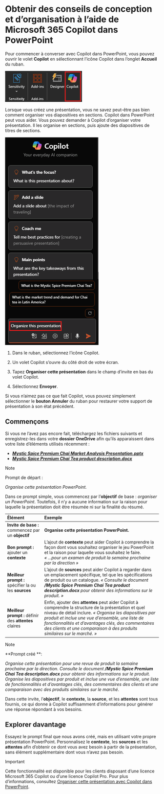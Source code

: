 # Obtenir des conseils de conception et d’organisation à l’aide de Microsoft 365 Copilot dans PowerPoint

Pour commencer à converser avec Copilot dans PowerPoint, vous pouvez ouvrir le volet **Copilot** en sélectionnant l’icône Copilot dans l’onglet **Accueil** du ruban.

![Capture d’écran de l’icône Copilot dans le ruban PowerPoint.](../media/ask_copilot-ribbon-powerpoint.png)

Lorsque vous créez une présentation, vous ne savez peut-être pas bien comment organiser vos diapositives en sections. Copilot dans PowerPoint peut vous aider. Vous pouvez demander à Copilot d’organiser votre présentation. Il les organise en sections, puis ajoute des diapositives de titres de sections.

![Capture d’écran du volet Copilot dans PowerPoint lors de la première ouverture.](../media/ask_copilot-pane-powerpoint.png)

1. Dans le ruban, sélectionnez l’icône Copilot.

1. Un volet Copilot s’ouvre du côté droit de votre écran.

1. Tapez **Organiser cette présentation** dans le champ d’invite en bas du volet Copilot.

1. Sélectionnez **Envoyer**.

Si vous n’aimez pas ce que fait Copilot, vous pouvez simplement sélectionner le **bouton Annuler** du ruban pour restaurer votre support de présentation à son état précédent.

## Commençons

Si vous ne l’avez pas encore fait, téléchargez les fichiers suivants et enregistrez-les dans votre **dossier OneDrive** afin qu’ils apparaissent dans votre liste d’éléments utilisés récemment :

- **_[Mystic Spice Premium Chai Market Analysis Presentation.pptx](https://go.microsoft.com/fwlink/?linkid=2268768)_**
- **_[Mystic Spice Premium Chai Tea product description.docx](https://go.microsoft.com/fwlink/?linkid=2268929)_**

> [!NOTE]
> Prompt de départ :
>
> _Organise cette présentation PowerPoint._

Dans ce prompt simple, vous commencez par l’**objectif** de base : _organiser un PowerPoint_. Toutefois, il n’y a aucune information sur la raison pour laquelle la présentation doit être résumée ni sur la finalité du résumé.

| Élément | Exemple |
| :------ | :------- |
| **Invite de base :** commencez par un **objectif** | **Organise cette présentation PowerPoint.** |
| **Bon prompt :** ajouter un **contexte** | L’ajout de **contexte** peut aider Copilot à comprendre la façon dont vous souhaitez organiser le jeu PowerPoint et la raison pour laquelle vous souhaitez le faire. _« ...pour un examen de produit la semaine prochaine par la direction »_ |
| **Meilleur prompt :** spécifier la ou les **sources** | L’ajout de **sources** peut aider Copilot à regarder dans un emplacement spécifique, tel que les spécifications de produit ou un catalogue. _« Consulte le document **/Mystic Spice Premium Chai Tea product description.docx** pour obtenir des informations sur le produit. »_ |
| **Meilleur prompt :** définir des **attentes** claires | Enfin, ajouter des **attentes** peut aider Copilot à comprendre la structure de la présentation et quel niveau de détail inclure. _« Organise les diapositives par produit et inclue une vue d’ensemble, une liste de fonctionnalités et d’avantages clés, des commentaires des clients et une comparaison à des produits similaires sur le marché. »_ |

> [!NOTE]
> **Prompt créé **:
>
> _Organise cette présentation pour une revue de produit la semaine prochaine par la direction. Consulte le document **/Mystic Spice Premium Chai Tea description.docx** pour obtenir des informations sur le produit. Organise les diapositives par produit et inclue une vue d’ensemble, une liste de fonctionnalités et d’avantages clés, des commentaires des clients et une comparaison avec des produits similaires sur le marché._

Dans cette invite, l’**objectif**, le **contexte**, la **source**, et les **attentes** sont tous fournis, ce qui donne à Copilot suffisamment d’informations pour générer une réponse répondant à vos besoins.

## Explorer davantage

Essayez le prompt final que nous avons créé, mais en utilisant votre propre présentation PowerPoint. Personnalisez le **contexte**, les **sources** et les **attentes** afin d’obtenir ce dont vous avez besoin à partir de la présentation, sans élément supplémentaire dont vous n’avez pas besoin.

> [!IMPORTANT]
> Cette fonctionnalité est disponible pour les clients disposant d’une licence Microsoft 365 Copilot ou d’une licence Copilot Pro. Pour plus d’informations, consultez [Organiser cette présentation avec Copilot dans PowerPoint](https://support.microsoft.com/office/organize-this-presentation-with-copilot-in-powerpoint-a207eea3-7a56-4225-88f1-54dd37cdcf6a).
